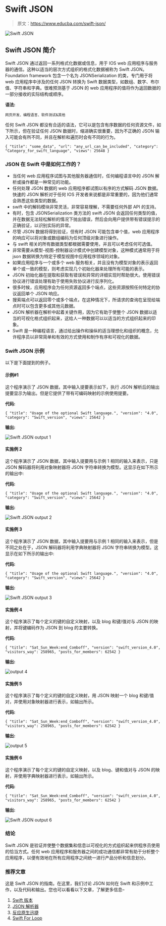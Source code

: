# Swift JSON

> 原文：<https://www.educba.com/swift-json/>

![Swift JSON](img/20dbbc8806ee815e65de95dac9fc77a0.png)



## Swift JSON 简介

Swift JSON 通过返回一系列格式化数据或信息，用于 IOS web 应用程序与服务器的通信。这种以适当的层次方式组织的格式化数据被称为 Swift JSON。Foundation framework 包含一个名为 JSONSerialization 的类，专门用于将 web 应用程序中涉及的任何 JSON 转换为 Swift 数据类型，如数组、数字、布尔值、字符串和字典。很难预测基于 JSON 的 web 应用程序的值将作为返回数据的一部分接收的实际结构或顺序。

**语法:**

<small>网页开发、编程语言、软件测试&其他</small>

任何 Swift JSON 都没有合适的语法，它可以是包含有序数据的任何资源文件，如下所示，但在验证任何 JSON 数据时，缩进确实很重要，因为不正确的 JSON 输入可能会有所不同，并且在解析和遍历时会有不同的行为。

`{
"title": "some_data",
"url": "any_url_can_be_included",
"category": "Category_for_swift_language",
"views": 25648
}`

### JSON 在 Swift 中是如何工作的？

*   当任何 web 应用程序试图与其他服务器通信时，任何编程语言中的 JSON 解析或操作都是一种常见的功能。
*   任何处理 JSON 数据的 web 应用程序都试图以有序的方式解码 JSON 数据。快速的 JSON 解析对于任何 IOS 开发者来说都是非常重要的，因为他们通常会熟悉这些类型的数据。
*   swift 中的解码模块非常灵活，非常容易理解，不需要任何外部 API 的支持。
*   有时，包含 JSONSerialization 类方法的 swift JSON 会返回任何类型的值，并在数据无法轻松解析的情况下抛出错误，然后会向用户提供带有错误提示的正确验证，以识别实际的异常。
*   尽管 JSON 数据将得到验证，但有时 JSON 可能包含单个值，web 应用程序的响应可以将对象或数组编码为任何顶级对象进行操作。
*   与 swift 相关的所有数据类型都根据需要使用，并且可以考虑任何可选值。
*   非常需要从模型-视图-控制器设计模式中创建模型对象，这种模式通常用于将 json 数据转换为特定于模型视图中应用程序领域的对象。
*   如果应用程序与一个或多个 web 服务相关，并且没有为模型对象的表示返回单个或一致的模型，则考虑实现几个初始化器来处理所有可能的表示。
*   JSON 初始化器在提取和获取有错误和异常的详细实现时帮助很大。使用错误协议进行错误处理有助于使用失败协议进行反序列化。
*   很多时候，应用程序会为任何资源返回多个端点，这些资源按照任何特定的协议返回单个 JSON 响应。
*   搜索端点可以返回零个或多个端点，在这种情况下，所请求的查询在呈现给端点时可以包含更多或其他元数据。
*   JSON 解析器在解析中起着关键作用，因为它有助于使整个 JSON 数据以适当的可视化格式组织起来，这给人一种数据可以以适当的方式组织起来的印象。
*   Swift 是一种编程语言，通过给出操作和操纵的适当理想化和组织的概念，允许程序员以非常简单和有效的方式使用和制作有序和可视化的数据。

### Swift JSON 示例

以下是下面提到的例子。

#### 示例#1

这个程序演示了 JSON 数据，其中输入提要表示如下，执行 JSON 解析后的输出提要显示为输出。但是它提供了带有可编码映射的示例使用提要。

**代码:**

`{
"title": "Usage of the optional Swift language.",
"version": "4.0",
"category": "Swift_version",
"views": 25642
}`

**输出:**

![Swift JSON output 1](img/ec443b81ca042dcfe49502d8e880d3f8.png)



#### 实施例 2

这个程序演示了 JSON 数据，其中输入提要用与示例 1 相同的输入来表示，只是 JSON 解码器将利用对象映射器将 JSON 字符串转换为模型。这显示在如下所示的输出中:

**代码:**

`{
"title": "Usage of the optional Swift language.",
"version": "4.0",
"category": "Swift_version",
"views": 25642
}`

**输出:**

![Swift JSON output 2](img/e161fd14078529120bca07424a2636fd.png)



#### 实施例 3

这个程序演示了 JSON 数据，其中输入提要用与示例 1 相同的输入来表示，但是不同之处在于，JSON 解码器将利用字典映射器将 JSON 字符串转换为模型。这显示在如下所示的输出中:

**代码:**

`{
"title": "Usage of the optional Swift language.",
"version": "4.0",
"category": "Swift_version",
"views": 25642
}`

**输出:**

![Swift JSON output 3](img/79dd567005e0171b93413917ea7a0b41.png)



#### 实施例 4

这个程序演示了每个定义的键的自定义映射，以及 blog 和键/值对与 JSON 的映射，并将键编码作为 JSON 到 blog 的主要转换。

**代码:**

`{
"title": "Sat_Sun_Week:end_Comboff",
"version": "swift_version_4.0",
"visitors_way": 258965,
"posts_for_members": 62542
}`

**输出:**

![output 4](img/d3674e16edde8b665945f866fa0d3775.png)



#### 实施例 5

这个程序演示了每个定义的键的自定义映射，用 JSON 映射一个 blog 和键/值对，并使用对象映射器进行表示，如输出所示。

**代码:**

`{
"title": "Sat_Sun_Week:end_Comboff",
"version": "swift_version_4.0",
"visitors_way": 258965,
"posts_for_members": 62542
}`

**输出:**

![output 5](img/c34df19e8915f9e7e1f8c13d53d59017.png)



#### 实施例 6

这个程序演示了每个定义的键的自定义映射，以及 blog、键和值对与 JSON 的映射，并使用字典映射器进行表示，如输出所示。

**代码:**

`{
"title": "Sat_Sun_Week:end_Comboff",
"version": "swift_version_4.0",
"visitors_way": 258965,
"posts_for_members": 62542
}`

**输出:**

![Swift JSON output 6](img/dcbf8e15c5c707e66a37bc8d0ad025bb.png)



### 结论

Swift JSON 是验证并使整个数据集和信息以可视化的方式组织起来供程序员使用的恰当方式。任何 web 应用程序和服务器之间的成功通信都非常有助于分析整个应用程序，以便有效地在所有应用程序之间统一进行产品分析和信息划分。

### 推荐文章

这是 Swift JSON 的指南。在这里，我们讨论 JSON 如何在 Swift 和示例中工作，以及代码和输出。您也可以看看以下文章，了解更多信息–

1.  [Swift 版本](https://www.educba.com/swift-version/)
2.  [JSON 解析器](https://www.educba.com/json-parser/)
3.  [反应原生迅捷](https://www.educba.com/react-native-swift/)
4.  [Swift For Loop](https://www.educba.com/swift-for-loop/)





